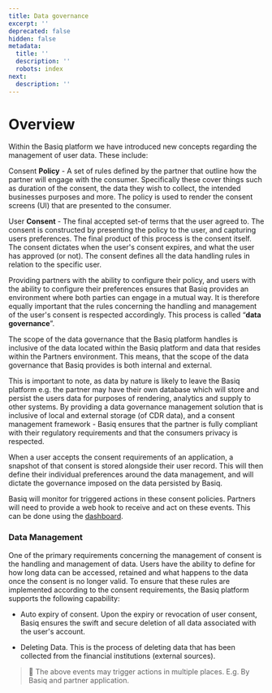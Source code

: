 ```yaml
---
title: Data governance
excerpt: ''
deprecated: false
hidden: false
metadata:
  title: ''
  description: ''
  robots: index
next:
  description: ''
---
```

# Overview

Within the Basiq platform we have introduced new concepts regarding the management of user data. These include: 

Consent **Policy** - A set of rules defined by the partner that outline how the partner will engage with the consumer. Specifically these cover things such as duration of the consent, the data they wish to collect, the intended businesses purposes and more. The policy is used to render the consent screens (UI) that are presented to the consumer.

User **Consent** - The final accepted set-of terms that the user agreed to. The consent is constructed by presenting the policy to the user, and capturing users preferences. The final product of this process is the consent itself. The consent dictates when the user's consent expires, and what the user has approved (or not). The consent defines all the data handling rules in relation to the specific user.

Providing partners with the ability to configure their policy, and users with the ability to configure their preferences ensures that Basiq provides an environment where both parties can engage in a mutual way. It is therefore equally important that the rules concerning the handling and management of the user's consent is respected accordingly. This process is called “**data governance**”.

The scope of the data governance that the Basiq platform handles is inclusive of the data located within the Basiq platform and data that resides within the Partners environment. This means, that the scope of the data governance that Basiq provides is both internal and external. 

This is important to note, as data by nature is likely to leave the Basiq platform e.g. the partner may have their own database which will store and persist the users data for purposes of rendering, analytics and supply to other systems. By providing a data governance management solution that is inclusive of local and external storage (of CDR data), and a consent management framework - Basiq ensures that the partner is fully compliant with their regulatory requirements and that the consumers privacy is respected.

When a user accepts the consent requirements of an application, a snapshot of that consent is stored alongside their user record. This will then define their individual preferences around the data management, and will dictate the governance imposed on the data persisted by Basiq. 

Basiq will monitor for triggered actions in these consent policies. Partners will need to provide a web hook to receive and act on these events. This can be done using the [dashboard](https://api.basiq.io/v3.0/docs/dash-configuration).

### Data Management

One of the primary requirements concerning the management of consent is the handling and management of data. Users have the ability to define for how long data can be accessed, retained and what happens to the data once the consent is no longer valid. To ensure that these rules are implemented according to the consent requirements, the Basiq platform supports the following capability:

- Auto expiry of consent. Upon the expiry or revocation of user consent, Basiq ensures the swift and secure deletion of all data associated with the user's account.

- Deleting Data. This is the process of deleting data that has been collected from the financial institutions (external sources).

> 📘 The above events may trigger actions in multiple places. E.g. By Basiq and partner application.